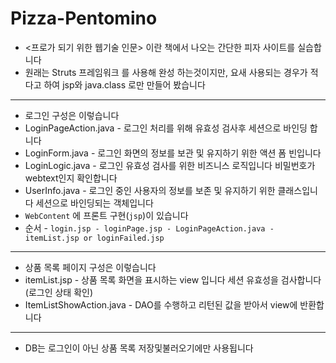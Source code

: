 # Pizza-Pentomino
- <프로가 되기 위한 웹기술 인문> 이란 책에서 나오는 간단한 피자 사이트를 실습합니다
- 원래는 Struts 프레임워크 를 사용해 완성 하는것이지만, 요새 사용되는 경우가 적다고 하여 jsp와 java.class 로만 만들어 봤습니다
---
- 로그인 구성은 이렇습니다
- LoginPageAction.java - 로그인 처리를 위해 유효성 검사후 세션으로 바인딩 합니다
- LoginForm.java - 로그인 화면의 정보를 보관 및 유지하기 위한 액션 폼 빈입니다
- LoginLogic.java - 로그인 유효성 검사를 위한 비즈니스 로직입니다 비밀번호가 webtext인지 확인합니다
- UserInfo.java - 로그인 중인 사용자의 정보를 보존 및 유지하기 위한 클래스입니다 세션으로 바인딩되는 객체입니다
- `WebContent` 에 프론트 구현(`jsp`)이 있습니다
- 순서 - `login.jsp - loginPage.jsp - LoginPageAction.java - itemList.jsp or loginFailed.jsp`
---
- 상품 목록 페이지 구성은 이렇습니다
- itemList.jsp - 상품 목록 화면을 표시하는 view 입니다 세션 유효성을 검사합니다(로그인 상태 확인)
- ItemListShowAction.java -  DAO를 수행하고 리턴된 값을 받아서 view에 반환합니다
---
- DB는 로그인이 아닌 상품 목록 저장및불러오기에만 사용됩니다
